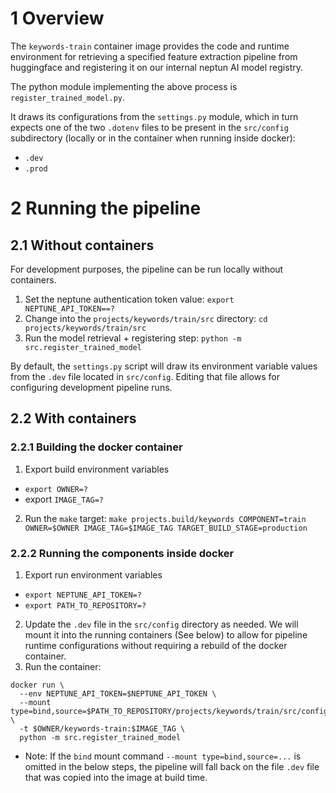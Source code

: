 # 1 Overview

The `keywords-train` container image provides the code and runtime environment for retrieving a specified feature extraction pipeline from huggingface and registering it on our internal neptun AI model registry.

The python module implementing the above process is `register_trained_model.py`.

It draws its configurations from the `settings.py` module, which in turn expects one of the two
`.dotenv` files to be present in the `src/config` subdirectory (locally or in the container when running inside docker):

- `.dev`
- `.prod`

# 2 Running the pipeline

## 2.1 Without containers

For development purposes, the pipeline can be run locally without containers.

1. Set the neptune authentication token value: `export NEPTUNE_API_TOKEN==?`
2. Change into the `projects/keywords/train/src` directory: `cd projects/keywords/train/src`
3. Run the model retrieval + registering step: `python -m src.register_trained_model`

By default, the `settings.py` script will draw its environment variable values from the `.dev` file
located in `src/config`. Editing that file allows for configuring development pipeline runs.

## 2.2 With containers

### 2.2.1 Building the docker container

1. Export build environment variables
  - `export OWNER=?`
  - export `IMAGE_TAG=?`
2. Run the `make` target: `make projects.build/keywords COMPONENT=train OWNER=$OWNER IMAGE_TAG=$IMAGE_TAG TARGET_BUILD_STAGE=production`

### 2.2.2 Running the components inside docker

1. Export run environment variables
  - `export NEPTUNE_API_TOKEN=?`
  - `export PATH_TO_REPOSITORY=?`

2. Update the `.dev` file in the `src/config` directory as needed. We will mount it into the running containers (See below) to allow for pipeline runtime configurations without requiring a rebuild of the docker container.
3. Run the container:
  ```docker
  docker run \
    --env NEPTUNE_API_TOKEN=$NEPTUNE_API_TOKEN \
    --mount type=bind,source=$PATH_TO_REPOSITORY/projects/keywords/train/src/config/,target=/projects/keywords/train/src/config,readonly \
    -t $OWNER/keywords-train:$IMAGE_TAG \
    python -m src.register_trained_model
  ```
  - Note: If the `bind` mount command `--mount type=bind,source=...` is omitted in the below steps, the pipeline will fall back on the file `.dev` file that was copied into the image at build time.
